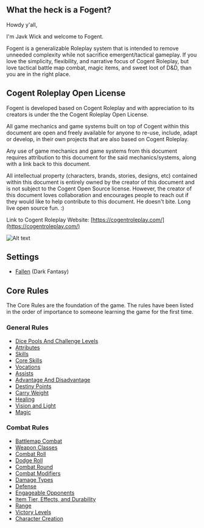 ## What the heck is a Fogent?

Howdy y'all,

I'm Javk Wick and welcome to Fogent.

Fogent is a generalizable Roleplay system that is intended to remove unneeded complexity while not sacrifice emergent/tactical gameplay. If you love the simplicity, flexibility, and narrative focus of Cogent Roleplay, but love tactical battle map combat, magic items, and sweet loot of D&D, than you are in the right place. 

## Cogent Roleplay Open License

Fogent is developed based on Cogent Roleplay and with appreciation to its creators is under the the Cogent Roleplay Open License.

All game mechanics and game systems built on top of Cogent within this document are open and freely available for anyone to re-use, include, adapt or develop, in their own projects that are also based on Cogent Roleplay.

Any use of game mechanics and game systems from this document requires attribution to this document for the said mechanics/systems, along with a link back to this document.

All intellectual property (characters, brands, stories, designs, etc) contained within this document is entirely owned by the creator of this document and is not subject to the Cogent Open Source license. However, the creator of this document loves collaboration and encourages people to reach out if they would like to help contribute to this document. He doesn't bite. Long live open source fun. :)

Link to Cogent Roleplay Website: [https://cogentroleplay.com/](https://cogentroleplay.com/)

![Alt text](CogentRoleplayAttribution_Wide.png)

## Settings

- [Fallen](./src/Settings/Fallen/Fallen.md) (Dark Fantasy)

## Core Rules

The Core Rules are the foundation of the game. The rules have been listed in the order of importance to someone learning the game for the first time.

### General Rules

- [Dice Pools And Challenge Levels](./src/CoreRules/GeneralRules/DicePoolsAndChallengeLevel.md)
- [Attributes](./src/CoreRules/GeneralRules/Attributes.md)
- [Skills](./src/CoreRules/GeneralRules/Skills.md)
- [Core Skills](./src/CoreRules/GeneralRules/CoreSkills.md)
- [Vocations](./src/CoreRules/GeneralRules/Vocations.md)
- [Assists](./src/CoreRules/GeneralRules/Assists.md)
- [Advantage And Disadvantage](./src/CoreRules/GeneralRules/AdvantageAndDisadvantage.md)
- [Destiny Points](./src/CoreRules/GeneralRules/DestinyPoints.md)
- [Carry Weight](./src/CoreRules/GeneralRules/CarryWeight.md)
- [Healing](./src/CoreRules/GeneralRules/Healing.md)
- [Vision and Light](./src/CoreRules/GeneralRules/LightAndVision.md)
- [Magic](./src/CoreRules/MagicRules/Magic.md)

### Combat Rules

- [Battlemap Combat](./src/CoreRules/CombatRules/BattlemapCombat.md)
- [Weapon Classes](./src/CoreRules/CombatRules/WeaponClasses.md)
- [Combat Roll](./src/CoreRules/CombatRules/WeaponCombatRolls.md)
- [Dodge Roll](./src/CoreRules/CombatRules/DodgeRoll.md)
- [Combat Round](./src/CoreRules/CombatRules/CombatRounds.md)
- [Combat Modifiers](./src/CoreRules/CombatRules/CombatModifiers.md)
- [Damage Types](./src/CoreRules/CombatRules/DamageTypes.md)
- [Defense](./src/CoreRules/CombatRules/Defense.md)
- [Engageable Opponents](./src/CoreRules/CombatRules/EngageableOpponents.md)
- [Item Tier, Effects, and Durability](./src/CoreRules/CombatRules/ItemTierAndEffectsAndDurability.md)
- [Range](./src/CoreRules/CombatRules/Range.md)
- [Victory Levels](./src/CoreRules/CombatRules/VictoryLevels.md)
- [Character Creation](./src/CoreRules/GeneralRules/CharacterCreation.md)